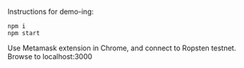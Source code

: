 Instructions for demo-ing:

```
npm i
npm start
```

Use Metamask extension in Chrome, and connect to Ropsten testnet.
Browse to localhost:3000
